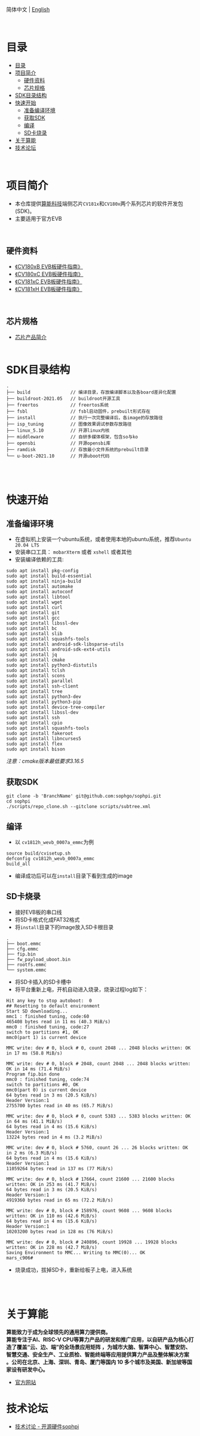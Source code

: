 

简体中文 | [English](./README-en.md)

<br>

# 目录

- [目录](#目录)
- [项目简介](#项目简介)
  - [硬件资料](#硬件资料)
  - [芯片规格](#芯片规格)
- [SDK目录结构](#sdk目录结构)
- [快速开始](#快速开始)
  - [准备编译环境](#准备编译环境)
  - [获取SDK](#获取sdk)
  - [编译](#编译)
  - [SD卡烧录](#sd卡烧录)
- [关于算能](#关于算能)
- [技术论坛](#技术论坛)

<br>

# 项目简介
- 本仓库提供[算能科技](https://www.sophgo.com/)端侧芯片`CV181x`和`CV180x`两个系列芯片的软件开发包(SDK)。
- 主要适用于官方EVB

<br>

## 硬件资料
- [《CV180xB EVB板硬件指南》](https://sophon-file.sophon.cn/sophon-prod-s3/drive/23/03/14/14/CV180xB_EVB%E6%9D%BF%E7%A1%AC%E4%BB%B6%E6%8C%87%E5%8D%97_V1.0.pdf)
- [《CV180xC EVB板硬件指南》](https://sophon-file.sophon.cn/sophon-prod-s3/drive/23/03/18/18/CV180xC_EVB%E6%9D%BF%E7%A1%AC%E4%BB%B6%E6%8C%87%E5%8D%97_V1.0.pdf)
- [《CV181xC EVB板硬件指南》](https://sophon-file.sophon.cn/sophon-prod-s3/drive/23/03/15/14/CV181xC_QFN_EVB%E6%9D%BF%E7%A1%AC%E4%BB%B6%E6%8C%87%E5%8D%97_V1.0.pdf)
- [《CV181xH EVB板硬件指南》](https://sophon-file.sophon.cn/sophon-prod-s3/drive/23/03/15/15/CV181xH_EVB%E6%9D%BF%E7%A1%AC%E4%BB%B6%E6%8C%87%E5%8D%97_V1.0.pdf)

<br>

## 芯片规格
- [芯片产品简介](https://www.sophgo.com/product/index.html)
<br><br>

# SDK目录结构
```
.
├── build               // 编译目录，存放编译脚本以及各board差异化配置
├── buildroot-2021.05   // buildroot开源工具
├── freertos            // freertos系统
├── fsbl                // fsbl启动固件，prebuilt形式存在
├── install             // 执行一次完整编译后，各image的存放路径
├── isp_tuning          // 图像效果调试参数存放路径
├── linux_5.10          // 开源linux内核
├── middleware          // 自研多媒体框架，包含so与ko
├── opensbi             // 开源opensbi库
├── ramdisk             // 存放最小文件系统的prebuilt目录
└── u-boot-2021.10      // 开源uboot代码
```

<br><br>

# 快速开始

## 准备编译环境
- 在虚拟机上安装一个ubuntu系统，或者使用本地的ubuntu系统，推荐`Ubuntu 20.04 LTS`
- 安装串口工具： `mobarXterm` 或者 `xshell` 或者其他
- 安装编译依赖的工具:
```
sudo apt install pkg-config
sudo apt install build-essential
sudo apt install ninja-build
sudo apt install automake
sudo apt install autoconf
sudo apt install libtool
sudo apt install wget
sudo apt install curl
sudo apt install git
sudo apt install gcc
sudo apt install libssl-dev
sudo apt install bc
sudo apt install slib
sudo apt install squashfs-tools
sudo apt install android-sdk-libsparse-utils
sudo apt install android-sdk-ext4-utils
sudo apt install jq
sudo apt install cmake
sudo apt install python3-distutils
sudo apt install tclsh
sudo apt install scons
sudo apt install parallel
sudo apt install ssh-client
sudo apt install tree
sudo apt install python3-dev
sudo apt install python3-pip
sudo apt install device-tree-compiler
sudo apt install libssl-dev
sudo apt install ssh
sudo apt install cpio
sudo apt install squashfs-tools
sudo apt install fakeroot
sudo apt install libncurses5
sudo apt install flex
sudo apt install bison
```
*注意：cmake版本最低要求3.16.5*

## 获取SDK
```
git clone -b 'BranchName' git@github.com:sophgo/sophpi.git
cd sophpi
./scripts/repo_clone.sh --gitclone scripts/subtree.xml
```

## 编译
- 以 `cv1812h_wevb_0007a_emmc`为例
```
source build/cvisetup.sh
defconfig cv1812h_wevb_0007a_emmc
build_all
```
- 编译成功后可以在`install`目录下看到生成的image

## SD卡烧录
- 接好EVB板的串口线
- 将SD卡格式化成FAT32格式
- 将`install`目录下的image放入SD卡根目录
```
.
├── boot.emmc
├── cfg.emmc
├── fip.bin
├── fw_payload_uboot.bin
├── rootfs.emmc
└── system.emmc
```
- 将SD卡插入的SD卡槽中
- 将平台重新上电，开机自动进入烧录，烧录过程log如下：
```
Hit any key to stop autoboot:  0
## Resetting to default environment
Start SD downloading...
mmc1 : finished tuning, code:60
465408 bytes read in 11 ms (40.3 MiB/s)
mmc0 : finished tuning, code:27
switch to partitions #1, OK
mmc0(part 1) is current device

MMC write: dev # 0, block # 0, count 2048 ... 2048 blocks written: OK in 17 ms (58.8 MiB/s)

MMC write: dev # 0, block # 2048, count 2048 ... 2048 blocks written: OK in 14 ms (71.4 MiB/s)
Program fip.bin done
mmc0 : finished tuning, code:74
switch to partitions #0, OK
mmc0(part 0) is current device
64 bytes read in 3 ms (20.5 KiB/s)
Header Version:1
2755700 bytes read in 40 ms (65.7 MiB/s)

MMC write: dev # 0, block # 0, count 5383 ... 5383 blocks written: OK in 64 ms (41.1 MiB/s)
64 bytes read in 4 ms (15.6 KiB/s)
Header Version:1
13224 bytes read in 4 ms (3.2 MiB/s)

MMC write: dev # 0, block # 5760, count 26 ... 26 blocks written: OK in 2 ms (6.3 MiB/s)
64 bytes read in 4 ms (15.6 KiB/s)
Header Version:1
11059264 bytes read in 137 ms (77 MiB/s)

MMC write: dev # 0, block # 17664, count 21600 ... 21600 blocks written: OK in 253 ms (41.7 MiB/s)
64 bytes read in 3 ms (20.5 KiB/s)
Header Version:1
4919360 bytes read in 65 ms (72.2 MiB/s)

MMC write: dev # 0, block # 158976, count 9608 ... 9608 blocks written: OK in 110 ms (42.6 MiB/s)
64 bytes read in 4 ms (15.6 KiB/s)
Header Version:1
10203200 bytes read in 128 ms (76 MiB/s)

MMC write: dev # 0, block # 240896, count 19928 ... 19928 blocks written: OK in 228 ms (42.7 MiB/s)
Saving Environment to MMC... Writing to MMC(0)... OK
mars_c906#
```
- 烧录成功，拔掉SD卡，重新给板子上电，进入系统

<br><br>

# 关于算能

**算能致力于成为全球领先的通用算力提供商。<br>
算能专注于AI、RISC-V CPU等算力产品的研发和推广应用，以自研产品为核心打造了覆盖“云、边、端”的全场景应用矩阵 ，为城市大脑、智算中心、智慧安防、智慧交通、安全生产、工业质检、智能终端等应用提供算力产品及整体解决方案 。公司在北京、上海、深圳、青岛、厦门等国内 10 多个城市及美国、新加坡等国家设有研发中心。**
- [官方网站](https://www.sophgo.com/)

# 技术论坛
- [技术讨论 - 开源硬件sophpi](https://developer.sophgo.com/forum/index/25/51.html)


